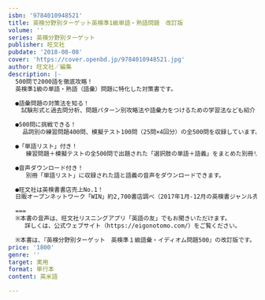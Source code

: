 ```yaml
---
isbn: '9784010948521'
title: 英検分野別ターゲット英検準1級単語・熟語問題　改訂版
volume: ''
series: 英検分野別ターゲット
publisher: 旺文社
pubdate: '2018-08-08'
cover: 'https://cover.openbd.jp/9784010948521.jpg'
author: 旺文社／編集
description: |-
  500問で2000語を徹底攻略！
  英検準1級の単語・熟語（語彙）問題に特化した対策書です。

  ●語彙問題の対策法を知る！
  　試験形式と過去問分析、問題パターン別攻略法や語彙力をつけるための学習法なども紹介しています。

  ●500問に挑戦できる！
    品詞別の練習問題400問、模擬テスト100問（25問×4回分）の全500問を収録しています。

  ●「単語リスト」付き！
     練習問題＋模擬テストの全500問で出題された「選択肢の単語＋語義」をまとめた別冊リスト付きです。

  ●音声ダウンロード付き！
     別冊「単語リスト」に収録された語と語義の音声をダウンロードできます。

  ●旺文社は英検書書店売上No.1！
  日販オープンネットワーク「WIN」約2,700書店調べ（2017年1月-12月の英検書ジャンル売上部数より）

  ===
  ※本書の音声は、旺文社リスニングアプリ「英語の友」でもお聞きいただけます。
  　 詳しくは、公式ウェブサイト（https://eigonotomo.com/）をご覧ください。

  ※本書は、『英検分野別ターゲット　英検準１級語彙・イディオム問題500』の改訂版です。
price: '1800'
genre: ''
target: 実用
format: 単行本
content: 英米語

---
```

